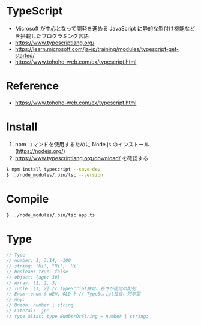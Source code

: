 # TypeScript
- Microsoft が中心となって開発を進める JavaScript に静的な型付け機能などを搭載したプログラミング言語
- https://www.typescriptlang.org/
- https://learn.microsoft.com/ja-jp/training/modules/typescript-get-started/
- https://www.tohoho-web.com/ex/typescript.html

# Reference
- https://www.tohoho-web.com/ex/typescript.html

# Install
1. npm コマンドを使用するために Node.js のインストール (https://nodejs.org/)
2. https://www.typescriptlang.org/download/ を確認する
```bash
$ npm install typescript --save-dev
$ ../node_modules/.bin/tsc --version
```

# Compile
```bash
$ ../node_modules/.bin/tsc app.ts 
```

# Type
```js
// Type
// number: 1, 3.14, -100
// string: 'Hi', "Hi", `Hi`
// boolean: true, false
// object: {age: 30}
// Array: [1, 2, 3]
// Tuple: [1, 2] // TypeScript独自、長さが固定の配列
// Enum: enum { NEW, OLD } // TypeScript独自、列挙型
// Any:
// Union: number | string
// Literal: 'jp'
// type alias: type NumberOrString = number | string;
```
